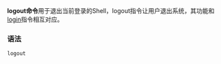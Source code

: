 **logout命令**用于退出当前登录的Shell，logout指令让用户退出系统，其功能和[login](#/login "login命令")指令相互对应。

### 语法  

```
logout
```